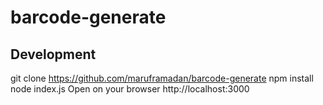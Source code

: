 # barcode-generate

## Development
git clone https://github.com/maruframadan/barcode-generate
npm install
node index.js
Open on your browser http://localhost:3000
